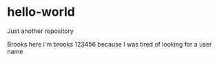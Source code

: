 # hello-world
Just another repository 

Brooks here i'm brooks 123456 because I was tired of looking for a user name
